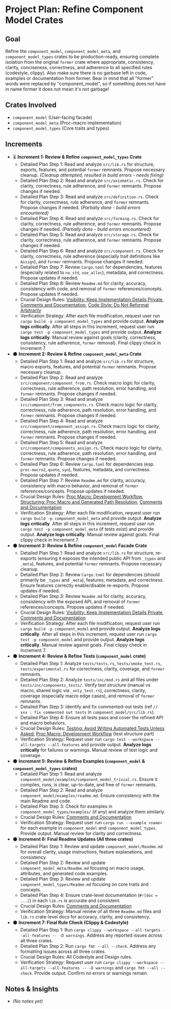 # Project Plan: Refine Component Model Crates

## Goal

Refine the `component_model`, `component_model_meta`, and `component_model_types` crates to be production-ready, ensuring complete isolation from the original `former` crate where appropriate, consistency, clarity, conciseness, correctness, and adherence to all specified rules (codestyle, clippy). Also make sure there is no garbase left in code, examples or documentation from former. Bear in mind that all "former" words were replaced by "component_model", so if something does not have in name former it does not mean it's not garbage!

## Crates Involved

*   `component_model` (User-facing facade)
*   `component_model_meta` (Proc-macro implementation)
*   `component_model_types` (Core traits and types)

## Increments

*   ⏳ **Increment 1: Review & Refine `component_model_types` Crate**
    *   Detailed Plan Step 1: Read and analyze `src/lib.rs` for structure, exports, features, and potential `former` remnants. Propose necessary cleanup. *(Cleanup attempted, resulted in build errors - needs fixing)*
    *   Detailed Plan Step 2: Read and analyze `src/axiomatic.rs`. Check for clarity, correctness, rule adherence, and `former` remnants. Propose changes if needed.
    *   Detailed Plan Step 3: Read and analyze `src/definition.rs`. Check for clarity, correctness, rule adherence, and `former` remnants. Propose changes if needed. *(Partially done - build errors encountered)*
    *   Detailed Plan Step 4: Read and analyze `src/forming.rs`. Check for clarity, correctness, rule adherence, and `former` remnants. Propose changes if needed. *(Partially done - build errors encountered)*
    *   Detailed Plan Step 5: Read and analyze `src/storage.rs`. Check for clarity, correctness, rule adherence, and `former` remnants. Propose changes if needed.
    *   Detailed Plan Step 6: Read and analyze `src/component.rs`. Check for clarity, correctness, rule adherence (especially trait definitions like `Assign`), and `former` remnants. Propose changes if needed.
    *   Detailed Plan Step 7: Review `Cargo.toml` for dependencies, features (especially related to `no_std`, `use_alloc`), metadata, and correctness. Propose updates if needed.
    *   Detailed Plan Step 8: Review `Readme.md` for clarity, accuracy, consistency with code, and removal of `former` references/concepts. Propose updates if needed.
    *   Crucial Design Rules: [Visibility: Keep Implementation Details Private](https://github.com/Wandalen/wTools/blob/master/module/core/component_model/../../doc/rust/rules/design.md#visibility-keep-implementation-details-private), [Comments and Documentation](https://github.com/Wandalen/wTools/blob/master/module/core/component_model/../../doc/rust/rules/design.md#comments-and-documentation), [Code Style: Do Not Reformat Arbitrarily](https://github.com/Wandalen/wTools/blob/master/module/core/component_model/../../doc/rust/rules/design.md#code-style-do-not-reformat-arbitrarily)
    *   Verification Strategy: After each file modification, request user run `cargo build -p component_model_types` and provide output. **Analyze logs critically**. After all steps in this increment, request user run `cargo test -p component_model_types` and provide output. **Analyze logs critically**. Manual review against goals (clarity, correctness, consistency, rule adherence, `former` removal). Final clippy check in Increment 7.
*   ⚫ **Increment 2: Review & Refine `component_model_meta` Crate**
    *   Detailed Plan Step 1: Read and analyze `src/lib.rs` for structure, macro exports, features, and potential `former` remnants. Propose necessary cleanup.
    *   Detailed Plan Step 2: Read and analyze `src/component/component_from.rs`. Check macro logic for clarity, correctness, rule adherence, path resolution, error handling, and `former` remnants. Propose changes if needed.
    *   Detailed Plan Step 3: Read and analyze `src/component/from_components.rs`. Check macro logic for clarity, correctness, rule adherence, path resolution, error handling, and `former` remnants. Propose changes if needed.
    *   Detailed Plan Step 4: Read and analyze `src/component/component_assign.rs`. Check macro logic for clarity, correctness, rule adherence, path resolution, error handling, and `former` remnants. Propose changes if needed.
    *   Detailed Plan Step 5: Read and analyze `src/component/components_assign.rs`. Check macro logic for clarity, correctness, rule adherence, path resolution, error handling, and `former` remnants. Propose changes if needed.
    *   Detailed Plan Step 6: Review `Cargo.toml` for dependencies (esp. `proc-macro2`, `quote`, `syn`), features, metadata, and correctness. Propose updates if needed.
    *   Detailed Plan Step 7: Review `Readme.md` for clarity, accuracy, consistency with macro behavior, and removal of `former` references/concepts. Propose updates if needed.
    *   Crucial Design Rules: [Proc Macro: Development Workflow](https://github.com/Wandalen/wTools/blob/master/module/core/component_model/../../doc/rust/rules/design.md#proc-macro-development-workflow), [Structuring: Proc Macro and Generated Path Resolution](https://github.com/Wandalen/wTools/blob/master/module/core/component_model/../../doc/rust/rules/design.md#structuring-proc-macro-and-generated-path-resolution), [Comments and Documentation](https://github.com/Wandalen/wTools/blob/master/module/core/component_model/../../doc/rust/rules/design.md#comments-and-documentation)
    *   Verification Strategy: After each file modification, request user run `cargo build -p component_model_meta` and provide output. **Analyze logs critically**. After all steps in this increment, request user run `cargo test -p component_model_meta` (if tests exist) and provide output. **Analyze logs critically**. Manual review against goals. Final clippy check in Increment 7.
*   ⚫ **Increment 3: Review & Refine `component_model` Facade Crate**
    *   Detailed Plan Step 1: Read and analyze `src/lib.rs` for structure, re-exports (ensuring it exposes the intended public API from `_types` and `_meta`), features, and potential `former` remnants. Propose necessary cleanup.
    *   Detailed Plan Step 2: Review `Cargo.toml` for dependencies (should primarily be `_types` and `_meta`), features, metadata, and correctness. Ensure features correctly enable/disable re-exports. Propose updates if needed.
    *   Detailed Plan Step 3: Review `Readme.md` for clarity, accuracy, consistency with the exposed API, and removal of `former` references/concepts. Propose updates if needed.
    *   Crucial Design Rules: [Visibility: Keep Implementation Details Private](https://github.com/Wandalen/wTools/blob/master/module/core/component_model/../../doc/rust/rules/design.md#visibility-keep-implementation-details-private), [Comments and Documentation](https://github.com/Wandalen/wTools/blob/master/module/core/component_model/../../doc/rust/rules/design.md#comments-and-documentation)
    *   Verification Strategy: After each file modification, request user run `cargo build -p component_model` and provide output. **Analyze logs critically**. After all steps in this increment, request user run `cargo test -p component_model` and provide output. **Analyze logs critically**. Manual review against goals. Final clippy check in Increment 7.
*   ⚫ **Increment 4: Review & Refine Tests (`component_model` crate)**
    *   Detailed Plan Step 1: Analyze `tests/tests.rs`, `tests/smoke_test.rs`, `tests/experimental.rs` for correctness, clarity, coverage, and `former` remnants.
    *   Detailed Plan Step 2: Analyze `tests/inc/mod.rs` and all files under `tests/inc/components_tests/`. Verify test structure (manual vs macro, shared logic via `_only_test.rs`), correctness, clarity, coverage (especially macro edge cases), and removal of `former` remnants.
    *   Detailed Plan Step 3: Identify and fix commented-out tests (ref `// xxx : fix commented out tests` in `component_model/src/lib.rs`).
    *   Detailed Plan Step 4: Ensure all tests pass and cover the refined API and macro behaviors.
    *   Crucial Design Rules: [Testing: Avoid Writing Automated Tests Unless Asked](https://github.com/Wandalen/wTools/blob/master/module/core/component_model/../../doc/rust/rules/design.md#testing-avoid-writing-tests-unless-asked), [Proc Macro: Development Workflow](https://github.com/Wandalen/wTools/blob/master/module/core/component_model/../../doc/rust/rules/design.md#proc-macro-development-workflow) (test structure part)
    *   Verification Strategy: Request user run `cargo test --workspace --all-targets --all-features` and provide output. **Analyze logs critically** for failures or warnings. Manual review of test logic and coverage.
*   ⚫ **Increment 5: Review & Refine Examples (`component_model` & `component_model_types` crates)**
    *   Detailed Plan Step 1: Read and analyze `component_model/examples/component_model_trivial.rs`. Ensure it compiles, runs, is clear, up-to-date, and free of `former` remnants.
    *   Detailed Plan Step 2: Read and analyze `component_model/examples/readme.md`. Ensure consistency with the main Readme and code.
    *   Detailed Plan Step 3: Check for examples in `component_model_types/examples/` (if any) and analyze them similarly.
    *   Crucial Design Rules: [Comments and Documentation](https://github.com/Wandalen/wTools/blob/master/module/core/component_model/../../doc/rust/rules/design.md#comments-and-documentation)
    *   Verification Strategy: Request user run `cargo run --example <name>` for each example in `component_model` and `component_model_types`. Provide output. Manual review for clarity and correctness.
*   ⚫ **Increment 6: Final Readme Updates (All three crates)**
    *   Detailed Plan Step 1: Review and update `component_model/Readme.md` for overall clarity, usage instructions, feature explanations, and consistency.
    *   Detailed Plan Step 2: Review and update `component_model_meta/Readme.md` focusing on macro usage, attributes, and generated code examples.
    *   Detailed Plan Step 3: Review and update `component_model_types/Readme.md` focusing on core traits and concepts.
    *   Detailed Plan Step 4: Ensure crate-level documentation (`#![doc = ...]`) in each `lib.rs` is accurate and consistent.
    *   Crucial Design Rules: [Comments and Documentation](https://github.com/Wandalen/wTools/blob/master/module/core/component_model/../../doc/rust/rules/design.md#comments-and-documentation)
    *   Verification Strategy: Manual review of all three `Readme.md` files and `lib.rs` crate-level docs for accuracy, clarity, and consistency.
*   ⚫ **Increment 7: Final Rule Check (Clippy & Codestyle)**
    *   Detailed Plan Step 1: Run `cargo clippy --workspace --all-targets --all-features -- -D warnings`. Address any reported issues across all three crates.
    *   Detailed Plan Step 2: Run `cargo fmt --all --check`. Address any formatting issues across all three crates.
    *   Crucial Design Rules: All Codestyle and Design rules.
    *   Verification Strategy: Request user run `cargo clippy --workspace --all-targets --all-features -- -D warnings` and `cargo fmt --all --check`. Provide output. Confirm no errors or warnings remain.

## Notes & Insights

*   *(No notes yet)*
